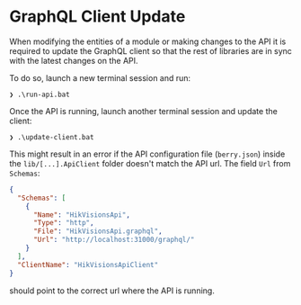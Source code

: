 # GraphQL Client Update

When modifying the entities of a module or making changes to the API it is required to update the GraphQL client so that the rest of libraries are in sync with the latest changes on the API.

To do so, launch a new terminal session and run:

```PS
❯ .\run-api.bat
```

Once the API is running, launch another terminal session and update the client:

```PS
❯ .\update-client.bat
```

This might result in an error if the API configuration file (`berry.json`) inside the `lib/[...].ApiClient` folder doesn't match the API url. The field `Url` from `Schemas`:

```JSON
{
  "Schemas": [
    {
      "Name": "HikVisionsApi",
      "Type": "http",
      "File": "HikVisionsApi.graphql",
      "Url": "http://localhost:31000/graphql/"
    }
  ],
  "ClientName": "HikVisionsApiClient"
}
```

should point to the correct url where the API is running.